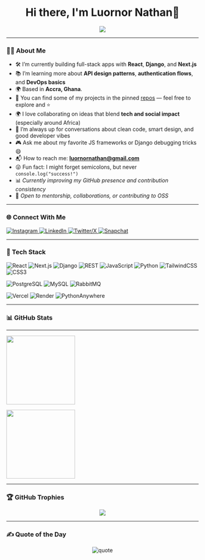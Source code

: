 <h1 align="center">Hi there, I'm Luornor Nathan👋</h1>

<p align="center">
  <img src="https://readme-typing-svg.herokuapp.com/?lines=React+Dev;Django+Dev;REST+API+Specialist;Next.js+Enthusiast&center=true&width=500&height=45">
</p>

---

### 👨‍💻 About Me

* 🛠️ I’m currently building full-stack apps with **React**, **Django**, and **Next.js**
* 📚 I’m learning more about **API design patterns**, **authentication flows**, and **DevOps basics**
* 🌍 Based in **Accra, Ghana**.
* 📁 You can find some of my projects in the pinned [repos](https://github.com/luornor?tab=repositories) — feel free to explore and ⭐
* 🌍 I love collaborating on ideas that blend **tech and social impact** (especially around Africa)
* 🧠 I’m always up for conversations about clean code, smart design, and good developer vibes
* 🎮 Ask me about my favorite JS frameworks or Django debugging tricks 😄
* 📬 How to reach me: **[luornornathan@gmail.com](mailto:luornornathan@gmail.com)**
* 😜 Fun fact: I might forget semicolons, but never `console.log("success!")`
* 📊 *Currently improving my GitHub presence and contribution consistency*
* 🧱 *Open to mentorship, collaborations, or contributing to OSS*

---

### 🌐 Connect With Me

<p align="left">
  <a href="https://www.instagram.com/mr.luornor?igsh=ZDdlM3BuNGI2eWM3&utm_source=qr" target="_blank">
    <img src="https://img.shields.io/badge/Instagram-E4405F?style=for-the-badge&logo=instagram&logoColor=white" alt="Instagram"/>
  </a>
  <a href="https://linkedin.com/in/luornor" target="_blank">
    <img src="https://img.shields.io/badge/LinkedIn-0077B5?style=for-the-badge&logo=linkedin&logoColor=white" alt="LinkedIn"/>
  </a>
  <a href="https://x.com/mrluornor" target="_blank">
    <img src="https://img.shields.io/badge/Twitter-1DA1F2?style=for-the-badge&logo=twitter&logoColor=white" alt="Twitter/X"/>
  </a>
  <a href="https://www.snapchat.com/add/mr.luornor" target="_blank">
    <img src="https://img.shields.io/badge/Snapchat-FFFC00?style=for-the-badge&logo=snapchat&logoColor=black" alt="Snapchat"/>
  </a>
</p>

---

### 🚀 Tech Stack

![React](https://img.shields.io/badge/React-20232A?style=for-the-badge&logo=react&logoColor=61DAFB)
![Next.js](https://img.shields.io/badge/Next.js-000000?style=for-the-badge&logo=nextdotjs&logoColor=white)
![Django](https://img.shields.io/badge/Django-092E20?style=for-the-badge&logo=django)
![REST](https://img.shields.io/badge/REST-ff4b4b?style=for-the-badge&logo=fastapi&logoColor=white)
![JavaScript](https://img.shields.io/badge/JavaScript-F7DF1E?style=for-the-badge&logo=javascript&logoColor=black)
![Python](https://img.shields.io/badge/Python-3776AB?style=for-the-badge&logo=python&logoColor=white)
![TailwindCSS](https://img.shields.io/badge/Tailwind_CSS-06B6D4?style=for-the-badge&logo=tailwindcss&logoColor=white)
![CSS3](https://img.shields.io/badge/CSS3-264de4?style=for-the-badge&logo=css3&logoColor=white)

![PostgreSQL](https://img.shields.io/badge/PostgreSQL-336791?style=for-the-badge&logo=postgresql&logoColor=white)
![MySQL](https://img.shields.io/badge/MySQL-005e87?style=for-the-badge&logo=mysql&logoColor=white)
![RabbitMQ](https://img.shields.io/badge/RabbitMQ-FF6600?style=for-the-badge&logo=rabbitmq&logoColor=white)

![Vercel](https://img.shields.io/badge/Vercel-000000?style=for-the-badge&logo=vercel&logoColor=white)
![Render](https://img.shields.io/badge/Render-46E3B7?style=for-the-badge&logo=render&logoColor=black)
![PythonAnywhere](https://img.shields.io/badge/PythonAnywhere-0095D5?style=for-the-badge&logo=python&logoColor=white)


---

### 📊 GitHub Stats
---
<p align="left">
  <img src="https://github-readme-stats.vercel.app/api?username=luornor&show_icons=true&theme=radical" height="180"/>
</p>

<p align="left">
    <img src="https://github-readme-stats.vercel.app/api/top-langs/?username=luornor&layout=compact&theme=radical" height="180"/>
</p>

---

### 🏆 GitHub Trophies

<p align="center">
  <img src="https://github-profile-trophy.vercel.app/?username=luornor&theme=darkhub&row=1&margin-w=15"/>
</p>

---

### ✍️ Quote of the Day

<p align="center">
  <img src="https://quotes-github-readme.vercel.app/api?type=horizontal&theme=radical" alt="quote" />
</p>

